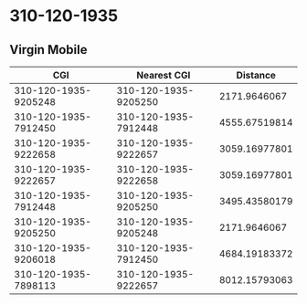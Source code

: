 # 310-120-1935
## Virgin Mobile


| CGI | Nearest CGI | Distance |
|-----|-------------|----------|
| 310-120-1935-9205248 | 310-120-1935-9205250 | 2171.9646067 |
| 310-120-1935-7912450 | 310-120-1935-7912448 | 4555.67519814 |
| 310-120-1935-9222658 | 310-120-1935-9222657 | 3059.16977801 |
| 310-120-1935-9222657 | 310-120-1935-9222658 | 3059.16977801 |
| 310-120-1935-7912448 | 310-120-1935-9205250 | 3495.43580179 |
| 310-120-1935-9205250 | 310-120-1935-9205248 | 2171.9646067 |
| 310-120-1935-9206018 | 310-120-1935-7912450 | 4684.19183372 |
| 310-120-1935-7898113 | 310-120-1935-9222657 | 8012.15793063 |
